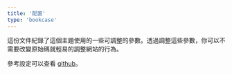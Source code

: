 ```yaml
---
title: '配置'
type: 'bookcase'
---
```


這份文件紀錄了這個主題使用的一些可調整的參數。透過調整這些參數，你可以不需要改變原始碼就輕易的調整網站的行為。

參考設定可以查看 [github](https://github.com/kaiiiz/hugo-theme-graytr/tree/main/exampleSite/config)。
